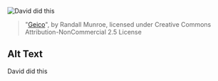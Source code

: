 ![David did this](https://imgs.xkcd.com/comics/geico.jpg)
> "[Geico](https://xkcd.com/42/)", by Randall Munroe, licensed under Creative Commons Attribution-NonCommercial 2.5 License

## Alt Text
David did this

